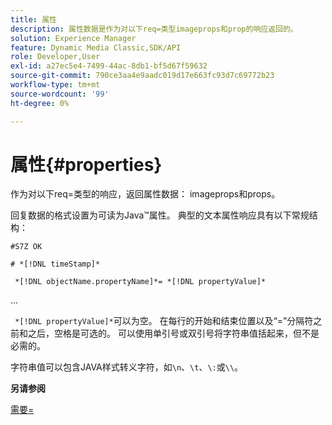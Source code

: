 ```yaml
---
title: 属性
description: 属性数据是作为对以下req=类型imageprops和prop的响应返回的。
solution: Experience Manager
feature: Dynamic Media Classic,SDK/API
role: Developer,User
exl-id: a27ec5e4-7499-44ac-8db1-bf5d67f59632
source-git-commit: 790ce3aa4e9aadc019d17e663fc93d7c69772b23
workflow-type: tm+mt
source-wordcount: '99'
ht-degree: 0%

---
```


# 属性{#properties}

作为对以下req=类型的响应，返回属性数据： imageprops和props。

回复数据的格式设置为可读为Java™属性。 典型的文本属性响应具有以下常规结构：

`#S7Z OK`

`# *[!DNL timeStamp]*`

` *[!DNL objectName.propertyName]*= *[!DNL propertyValue]*`

...

` *[!DNL propertyValue]*`可以为空。 在每行的开始和结束位置以及“=”分隔符之前和之后，空格是可选的。 可以使用单引号或双引号将字符串值括起来，但不是必需的。

字符串值可以包含JAVA样式转义字符，如`\n`、`\t`、`\:`或`\\`。

**另请参阅**

[需要=](../../../../../ir-api/http-protocol/image-rendering-api-ref/c-ir-http-protocol-ref/c-ir-http-protocol-command-reference/r-ir-req.md#reference-792b1a663fb64261bd2de2a209b847fb)
